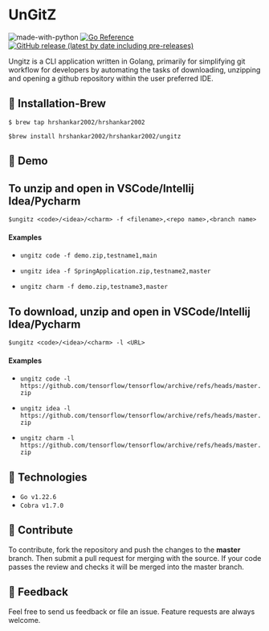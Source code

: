 
# UnGitZ

![made-with-python](https://img.shields.io/badge/Made%20With-Go-blue)
[![Go Reference](https://pkg.go.dev/badge/github.com/celestiaorg/celestia-node.svg)](https://pkg.go.dev/github.com/celestiaorg/celestia-node)
[![GitHub release (latest by date including pre-releases)](https://img.shields.io/github/v/release/hrshankar2002/ungitz)](https://github.com/hrshankar2002/ungitz/releases/tag/v1.2)

Ungitz is a CLI application written in Golang, primarily for simplifying git workflow for developers by automating the tasks of downloading, unzipping and opening a github repository within the user preferred IDE.

## :wrench: Installation-Brew

```
$ brew tap hrshankar2002/hrshankar2002
```

```
$brew install hrshankar2002/hrshankar2002/ungitz
```

## 📖 Demo

## To unzip and open in VSCode/Intellij Idea/Pycharm

```
$ungitz <code>/<idea>/<charm> -f <filename>,<repo name>,<branch name>
```

#### Examples

- `ungitz code -f demo.zip,testname1,main`

- `ungitz idea -f SpringApplication.zip,testname2,master` 

- `ungitz charm -f demo.zip,testname3,master`

## To download, unzip and open in VSCode/Intellij Idea/Pycharm

```
$ungitz <code>/<idea>/<charm> -l <URL>
```

#### Examples

- `ungitz code -l https://github.com/tensorflow/tensorflow/archive/refs/heads/master.zip`

- `ungitz idea -l https://github.com/tensorflow/tensorflow/archive/refs/heads/master.zip`

- `ungitz charm -l https://github.com/tensorflow/tensorflow/archive/refs/heads/master.zip`

## 🚀 Technologies

  - `Go v1.22.6`
  - `Cobra v1.7.0`

## 🤝 Contribute

To contribute, fork the repository and push the changes to the **master** branch. Then submit a pull request for merging with the source. If your code passes the review and checks it will be merged into the master branch.

## 💬 Feedback

Feel free to send us feedback  or file an issue. Feature requests are always welcome.

  
